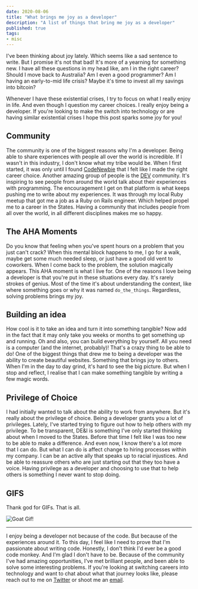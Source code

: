 ```yaml
---
date: 2020-08-06
title: "What brings me joy as a developer"
description: "A list of things that bring me joy as a developer"
published: true
tags:
- misc
---
```

I've been thinking about joy lately. Which seems like a sad sentence to write. But I promise it's not that bad! It's more of a yearning for something new. I have all these questions in my head like, am I in the right career? Should I move back to Australia? Am I even a good programmer? Am I having an early-to-mid life crisis? Maybe it's time to invest all my savings into bitcoin?

Whenever I have these existential crises, I try to focus on what I really enjoy in life. And even though I question my career choices. I really enjoy being a developer. If you're looking to make the switch into technology or are having similar existential crises I hope this post sparks some joy for you!

## Community

The community is one of the biggest reasons why I'm a developer. Being able to share experiences with people all over the world is incredible. If I wasn't in this industry, I don't know what my tribe would be. When I first started, it was only until I found [CodeNewbie](https://www.codenewbie.org/) that I felt like I made the right career choice. Another amazing group of people is the [DEV](https://dev.to/) community. It's inspiring to see people from around the world talk about their experiences with programming. The encouragement I get on that platform is what keeps pushing me to write about my experiences. It was through my local Ruby meetup that got me a job as a Ruby on Rails engineer. Which helped propel me to a career in the States. Having a community that includes people from all over the world, in all different disciplines makes me so happy.

## The AHA Moments

Do you know that feeling when you've spent hours on a problem that you just can't crack? When this mental block happens to me, I go for a walk, maybe get some much needed sleep, or just have a good old vent to coworkers. When I come back to the problem, the solution magically appears. This AHA moment is what I live for. One of the reasons I love being a developer is that you're put in these situations every day. It's rarely strokes of genius. Most of the time it's about understanding the context, like where something goes or why it was named `do_the_things`. Regardless, solving problems brings my joy.

## Building an idea

How cool is it to take an idea and turn it into something tangible? Now add in the fact that it may only take you weeks or months to get something up and running. Oh and also, you can build everything by yourself. All you need is a computer (and the internet, probably)! That's a crazy thing to be able to do! One of the biggest things that drew me to being a developer was the ability to create beautiful websites. Something that brings joy to others. When I'm in the day to day grind, it's hard to see the big picture. But when I stop and reflect, I realise that I can make something tangible by writing a few magic words.

## Privilege of Choice

I had initially wanted to talk about the ability to work from anywhere. But it's really about the privilege of choice. Being a developer grants you a lot of privileges. Lately, I've started trying to figure out how to help others with my privilege. To be transparent, DE&I is something I've only started thinking about when I moved to the States. Before that time I felt like I was too new to be able to make a difference. And even now, I know there's a lot more that I can do. But what I can do is affect change to hiring processes within my company. I can be an active ally that speaks up to racial injustices. And be able to reassure others who are just starting out that they too have a voice. Having privilege as a developer and choosing to use that to help others is something I never want to stop doing.

## GIFS

Thank god for GIFs. That is all.

![Goat Gif!](https://media.giphy.com/media/3PAL5bChWnak0WJ32x/giphy.gif "Goat Gif!")

***

I enjoy being a developer not because of the code. But because of the experiences around it. To this day, I feel like I need to prove that I'm passionate about writing code. Honestly, I don't think I'd ever be a good code monkey. And I'm glad I don't have to be. Because of the community I've had amazing opportunities, I've met brilliant people, and been able to solve some interesting problems. If you're looking at switching careers into technology and want to chat about what that journey looks like, please reach out to me on [Twitter](https://twitter.com/jonoyeong) or shoot me an [email](mailto:hello@jonathanyeong.com).